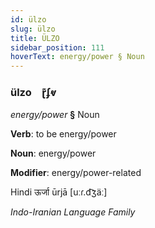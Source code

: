 ```yaml
---
id: ülzo
slug: ülzo
title: ÜLZO
sidebar_position: 111
hoverText: energy/power § Noun
---
```


### ülzo&emsp;<span kind="abugida">ɽ͊ʄⱴ</span>

*energy/power* **§** Noun

**Verb**: to be energy/power

**Noun**: energy/power

**Modifier**: energy/power-related

Hindi ऊर्जा ūrjā [uːɾ.d͡ʒäː]

*Indo-Iranian Language Family*